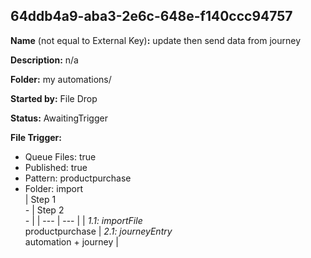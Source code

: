 ## 64ddb4a9-aba3-2e6c-648e-f140ccc94757

**Name** (not equal to External Key)**:** update then send data from journey

**Description:** n/a

**Folder:** my automations/

**Started by:** File Drop

**Status:** AwaitingTrigger

**File Trigger:**

* Queue Files: true
* Published: true
* Pattern: productpurchase
* Folder:  import\
| Step 1<br>_-_ | Step 2<br>_-_ |
| --- | --- |
| _1.1: importFile_<br>productpurchase | _2.1: journeyEntry_<br>automation + journey |
